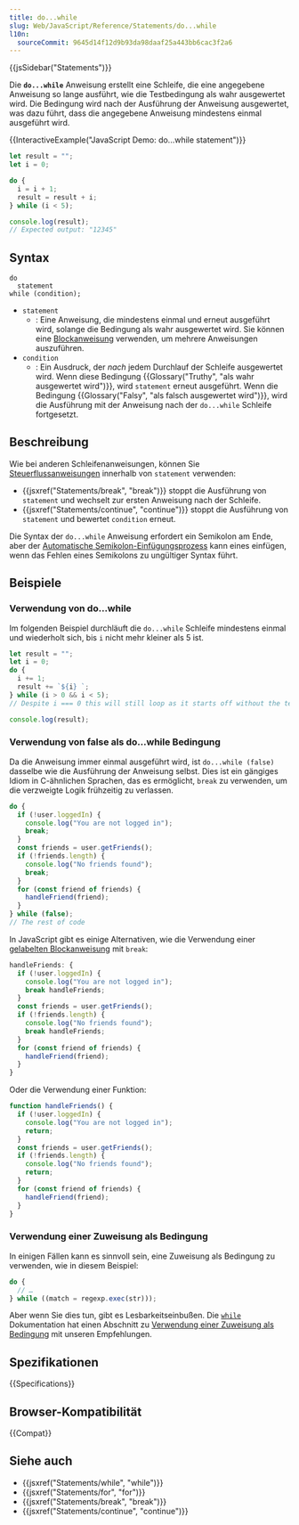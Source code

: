 ```yaml
---
title: do...while
slug: Web/JavaScript/Reference/Statements/do...while
l10n:
  sourceCommit: 9645d14f12d9b93da98daaf25a443bb6cac3f2a6
---
```


{{jsSidebar("Statements")}}

Die **`do...while`** Anweisung erstellt eine Schleife, die eine angegebene Anweisung so lange ausführt, wie die Testbedingung als wahr ausgewertet wird. Die Bedingung wird nach der Ausführung der Anweisung ausgewertet, was dazu führt, dass die angegebene Anweisung mindestens einmal ausgeführt wird.

{{InteractiveExample("JavaScript Demo: do...while statement")}}

```js interactive-example
let result = "";
let i = 0;

do {
  i = i + 1;
  result = result + i;
} while (i < 5);

console.log(result);
// Expected output: "12345"
```

## Syntax

```js-nolint
do
  statement
while (condition);
```

- `statement`
  - : Eine Anweisung, die mindestens einmal und erneut ausgeführt wird, solange die Bedingung als wahr ausgewertet wird. Sie können eine [Blockanweisung](/de/docs/Web/JavaScript/Reference/Statements/block) verwenden, um mehrere Anweisungen auszuführen.
- `condition`
  - : Ein Ausdruck, der _nach_ jedem Durchlauf der Schleife ausgewertet wird. Wenn diese Bedingung {{Glossary("Truthy", "als wahr ausgewertet wird")}}, wird `statement` erneut ausgeführt. Wenn die Bedingung {{Glossary("Falsy", "als falsch ausgewertet wird")}}, wird die Ausführung mit der Anweisung nach der `do...while` Schleife fortgesetzt.

## Beschreibung

Wie bei anderen Schleifenanweisungen, können Sie [Steuerflussanweisungen](/de/docs/Web/JavaScript/Reference/Statements#control_flow) innerhalb von `statement` verwenden:

- {{jsxref("Statements/break", "break")}} stoppt die Ausführung von `statement` und wechselt zur ersten Anweisung nach der Schleife.
- {{jsxref("Statements/continue", "continue")}} stoppt die Ausführung von `statement` und bewertet `condition` erneut.

Die Syntax der `do...while` Anweisung erfordert ein Semikolon am Ende, aber der [Automatische Semikolon-Einfügungsprozess](/de/docs/Web/JavaScript/Reference/Lexical_grammar#automatic_semicolon_insertion) kann eines einfügen, wenn das Fehlen eines Semikolons zu ungültiger Syntax führt.

## Beispiele

### Verwendung von do...while

Im folgenden Beispiel durchläuft die `do...while` Schleife mindestens einmal und wiederholt sich, bis `i` nicht mehr kleiner als 5 ist.

```js
let result = "";
let i = 0;
do {
  i += 1;
  result += `${i} `;
} while (i > 0 && i < 5);
// Despite i === 0 this will still loop as it starts off without the test

console.log(result);
```

### Verwendung von false als do...while Bedingung

Da die Anweisung immer einmal ausgeführt wird, ist `do...while (false)` dasselbe wie die Ausführung der Anweisung selbst. Dies ist ein gängiges Idiom in C-ähnlichen Sprachen, das es ermöglicht, `break` zu verwenden, um die verzweigte Logik frühzeitig zu verlassen.

```js
do {
  if (!user.loggedIn) {
    console.log("You are not logged in");
    break;
  }
  const friends = user.getFriends();
  if (!friends.length) {
    console.log("No friends found");
    break;
  }
  for (const friend of friends) {
    handleFriend(friend);
  }
} while (false);
// The rest of code
```

In JavaScript gibt es einige Alternativen, wie die Verwendung einer [gelabelten Blockanweisung](/de/docs/Web/JavaScript/Reference/Statements/label) mit `break`:

```js
handleFriends: {
  if (!user.loggedIn) {
    console.log("You are not logged in");
    break handleFriends;
  }
  const friends = user.getFriends();
  if (!friends.length) {
    console.log("No friends found");
    break handleFriends;
  }
  for (const friend of friends) {
    handleFriend(friend);
  }
}
```

Oder die Verwendung einer Funktion:

```js
function handleFriends() {
  if (!user.loggedIn) {
    console.log("You are not logged in");
    return;
  }
  const friends = user.getFriends();
  if (!friends.length) {
    console.log("No friends found");
    return;
  }
  for (const friend of friends) {
    handleFriend(friend);
  }
}
```

### Verwendung einer Zuweisung als Bedingung

In einigen Fällen kann es sinnvoll sein, eine Zuweisung als Bedingung zu verwenden, wie in diesem Beispiel:

```js
do {
  // …
} while ((match = regexp.exec(str)));
```

Aber wenn Sie dies tun, gibt es Lesbarkeitseinbußen. Die [`while`](/de/docs/Web/JavaScript/Reference/Statements/while) Dokumentation hat einen Abschnitt zu [Verwendung einer Zuweisung als Bedingung](/de/docs/Web/JavaScript/Reference/Statements/while#using_an_assignment_as_a_condition) mit unseren Empfehlungen.

## Spezifikationen

{{Specifications}}

## Browser-Kompatibilität

{{Compat}}

## Siehe auch

- {{jsxref("Statements/while", "while")}}
- {{jsxref("Statements/for", "for")}}
- {{jsxref("Statements/break", "break")}}
- {{jsxref("Statements/continue", "continue")}}
